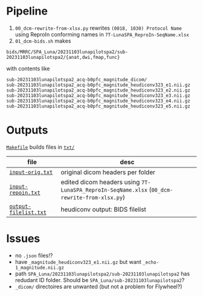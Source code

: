 
# Pipeline
1. `00_dcm-rewrite-from-xlsx.py` rewrites `(0018, 1030) Protocol Name` using ReproIn conforming names in `7T-LunaSPA_ReproIn-SeqName.xlsx`
1. `01_dcm-bids.sh` makes 
```
bids/MRRC/SPA_Luna/20231103lunapilotspa2/sub-20231103lunapilotspa2/{anat,dwi,fmap,func}
```
with contents like
```
sub-20231103lunapilotspa2_acq-b0pfc_magnitude_dicom/
sub-20231103lunapilotspa2_acq-b0pfc_magnitude_heudiconv323_e1.nii.gz
sub-20231103lunapilotspa2_acq-b0pfc_magnitude_heudiconv323_e2.nii.gz
sub-20231103lunapilotspa2_acq-b0pfc_magnitude_heudiconv323_e3.nii.gz
sub-20231103lunapilotspa2_acq-b0pfc_magnitude_heudiconv323_e4.nii.gz
sub-20231103lunapilotspa2_acq-b0pfc_magnitude_heudiconv323_e5.nii.gz
```

# Outputs
[`Makefile`](Makefile) builds files in [`txt/`](txt/)

| file                | desc |
|-- |-- |
| [`input-orig.txt`](txt/input-orig.txt)      | original dicom headers per folder |
| [`input-repoin.txt`](txt/input-repoin.txt)  | edited dicom headers using `7T-LunaSPA_ReproIn-SeqName.xlsx` (`00_dcm-rewrite-from-xlsx.py`)|
| [`output-filelist.txt`](txt/output-filelist.txt) | heudiconv output: BIDS filelist |

# Issues

* no `.json` files!?
* have `_magnitude_heudiconv323_e1.nii.gz` but want `_echo-1_magnitude.nii.gz`
* path `SPA_Luna/20231103lunapilotspa2/sub-20231103lunapilotspa2` has redudant ID folder. Should be `SPA_Luna/sub-20231103lunapilotspa2`?
* `_dicom/` directoires are unwanted (but not a problem for Flywheel?) 
